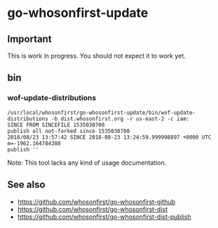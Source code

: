# go-whosonfirst-update

## Important

This is work in progress. You should not expect it to work yet.

## bin

### wof-update-distributions

```
/usr/local/whosonfirst/go-whosonfirst-update/bin/wof-update-distributions -b dist.whosonfirst.org -r us-east-2 -c iam:
SINCE FROM SINCEFILE 1535030700
publish all not-forked since 1535030700
2018/08/23 13:57:42 SINCE 2018-08-23 13:24:59.999998897 +0000 UTC m=-1962.164784388
publish ''
```

Note: This tool lacks any kind of usage documentation.

## See also

* https://github.com/whosonfirst/go-whosonfirst-github
* https://github.com/whosonfirst/go-whosonfirst-dist
* https://github.com/whosonfirst/go-whosonfirst-dist-publish
